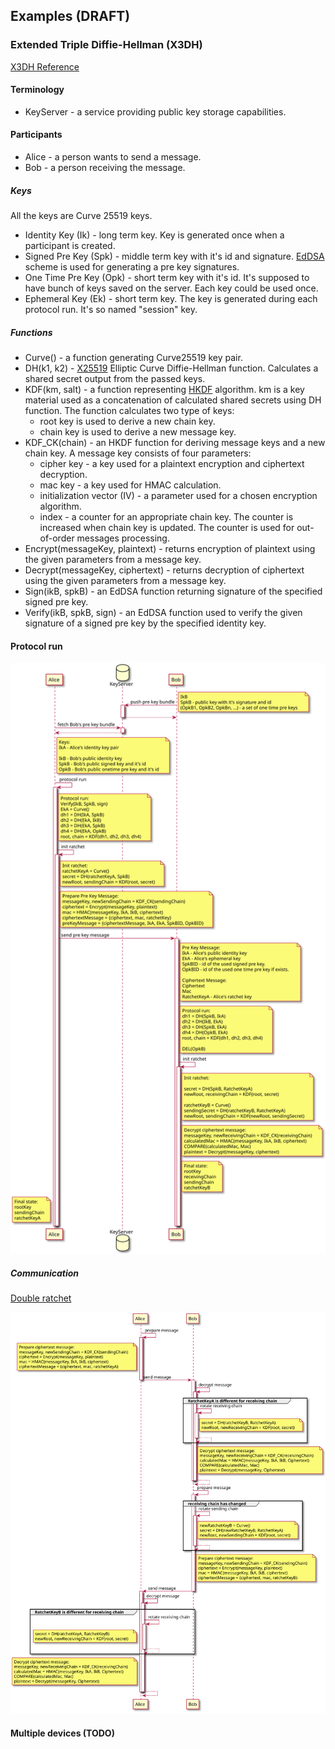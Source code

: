 ## Examples (DRAFT)

### Extended Triple Diffie-Hellman (X3DH)

[X3DH Reference](https://signal.org/docs/specifications/x3dh)

#### Terminology
* KeyServer - a service providing public key storage capabilities.

#### Participants
* Alice - a person wants to send a message.
* Bob - a person receiving the message.

##### Keys
All the keys are Curve 25519 keys.

* Identity Key (Ik) - long term key. Key is generated once when a participant is created.
* Signed Pre Key (Spk) - middle term key with it's id and signature. [EdDSA](https://signal.org/docs/specifications/xeddsa) scheme is used for generating a pre key signatures.
* One Time Pre Key (Opk) - short term key with it's id. It's supposed to have bunch of keys saved on the server. Each key could be used once.
* Ephemeral Key (Ek) - short term key. The key is generated during each protocol run. It's so named "session" key.

##### Functions

* Curve() - a function generating Curve25519 key pair.
* DH(k1, k2) - [X25519](https://www.ietf.org/rfc/rfc7748.txt) Elliptic Curve Diffie-Hellman function. Calculates a shared secret output from the passed keys.
* KDF(km, salt) - a function representing [HKDF](https://www.ietf.org/rfc/rfc5869.txt) algorithm.
km is a key material used as a concatenation of calculated shared secrets using DH function.
The function calculates two type of keys:
  * root key is used to derive a new chain key.
  * chain key is used to derive a new message key.
* KDF\_CK(chain) - an HKDF function for deriving message keys and a new chain key. A message key consists of four parameters:
  * cipher key - a key used for a plaintext encryption and ciphertext decryption.
  * mac key - a key used for HMAC calculation.
  * initialization vector (IV) - a parameter used for a chosen encryption algorithm.
  * index - a counter for an appropriate chain key. The counter is increased when chain key is updated. The counter is used for out-of-order messages processing.
* Encrypt(messageKey, plaintext) - returns encryption of plaintext using the given parameters from a message key.
* Decrypt(messageKey, ciphertext) - returns decryption of ciphertext using the given parameters from a message key.
* Sign(ikB, spkB) - an EdDSA function returning signature of the specified signed pre key.
* Verify(ikB, spkB, sign) - an EdDSA function used to verify the given signature of a signed pre key by the specified identity key.


#### Protocol run

![Sequence diagram](https://github.com/humans-group/go-signal-protocol/blob/master/doc/protocol-run.svg)

##### Communication

[Double ratchet](https://signal.org/docs/specifications/doubleratchet)

![Sequence diagram](https://github.com/humans-group/go-signal-protocol/blob/master/doc/communication.svg)

#### Multiple devices (TODO)
